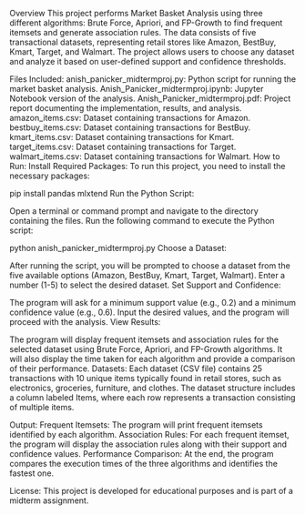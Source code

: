 Overview
This project performs Market Basket Analysis using three different algorithms: Brute Force, Apriori, and FP-Growth to find frequent itemsets and generate association rules. The data consists of five transactional datasets, representing retail stores like Amazon, BestBuy, Kmart, Target, and Walmart. The project allows users to choose any dataset and analyze it based on user-defined support and confidence thresholds.

Files Included:
anish_panicker_midtermproj.py: Python script for running the market basket analysis.
Anish_Panicker_midtermproj.ipynb: Jupyter Notebook version of the analysis.
Anish_Panicker_midtermproj.pdf: Project report documenting the implementation, results, and analysis.
amazon_items.csv: Dataset containing transactions for Amazon.
bestbuy_items.csv: Dataset containing transactions for BestBuy.
kmart_items.csv: Dataset containing transactions for Kmart.
target_items.csv: Dataset containing transactions for Target.
walmart_items.csv: Dataset containing transactions for Walmart.
How to Run:
Install Required Packages: To run this project, you need to install the necessary packages:

pip install pandas mlxtend
Run the Python Script:

Open a terminal or command prompt and navigate to the directory containing the files.
Run the following command to execute the Python script:

python anish_panicker_midtermproj.py
Choose a Dataset:

After running the script, you will be prompted to choose a dataset from the five available options (Amazon, BestBuy, Kmart, Target, Walmart).
Enter a number (1-5) to select the desired dataset.
Set Support and Confidence:

The program will ask for a minimum support value (e.g., 0.2) and a minimum confidence value (e.g., 0.6).
Input the desired values, and the program will proceed with the analysis.
View Results:

The program will display frequent itemsets and association rules for the selected dataset using Brute Force, Apriori, and FP-Growth algorithms.
It will also display the time taken for each algorithm and provide a comparison of their performance.
Datasets:
Each dataset (CSV file) contains 25 transactions with 10 unique items typically found in retail stores, such as electronics, groceries, furniture, and clothes. The dataset structure includes a column labeled Items, where each row represents a transaction consisting of multiple items.

Output:
Frequent Itemsets: The program will print frequent itemsets identified by each algorithm.
Association Rules: For each frequent itemset, the program will display the association rules along with their support and confidence values.
Performance Comparison: At the end, the program compares the execution times of the three algorithms and identifies the fastest one.

License:
This project is developed for educational purposes and is part of a midterm assignment.
